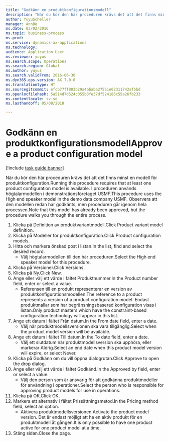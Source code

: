 ```yaml
--- 
title: "Godkänn en produktkonfigurationsmodell"
description: "När du kör den här proceduren krävs det att det finns minst en modell för produktkonfiguration."
author: YuyuScheller
manager: AnnBe
ms.date: 03/02/2016
ms.topic: business-process
ms.prod: 
ms.service: dynamics-ax-applications
ms.technology: 
audience: Application User
ms.reviewer: yuyus
ms.search.scope: Operations
ms.search.region: Global
ms.author: yuyus
ms.search.validFrom: 2016-06-30
ms.dyn365.ops.version: AX 7.0.0
ms.translationtype: HT
ms.sourcegitcommit: efcb77ff883b29a4bbaba27551e02311742afbbd
ms.openlocfilehash: 5a514d7d524c055b3fe37df524186c55a26fb233
ms.contentlocale: sv-se
ms.lasthandoff: 05/08/2018

---
```

# <a name="approve-a-product-configuration-model"></a><span data-ttu-id="903c1-103">Godkänn en produktkonfigurationsmodell</span><span class="sxs-lookup"><span data-stu-id="903c1-103">Approve a product configuration model</span></span>

[!include [task guide banner](../../includes/task-guide-banner.md)]

<span data-ttu-id="903c1-104">När du kör den här proceduren krävs det att det finns minst en modell för produktkonfiguration.</span><span class="sxs-lookup"><span data-stu-id="903c1-104">Running this procedure requires that at least one product configuration model is available.</span></span> <span data-ttu-id="903c1-105">I proceduren används högtalarmodellen i demonstrationsföretaget USMF.</span><span class="sxs-lookup"><span data-stu-id="903c1-105">This procedure uses the High end speaker model in the demo data company USMF.</span></span> <span data-ttu-id="903c1-106">Observera att den modellen redan har godkänts, men proceduren går igenom hela processen.</span><span class="sxs-lookup"><span data-stu-id="903c1-106">Note that this model has already been approved, but the procedure walks you through the entire process.</span></span>

1. <span data-ttu-id="903c1-107">Klicka på Definition av produktvariantmodell.</span><span class="sxs-lookup"><span data-stu-id="903c1-107">Click Product variant model definition.</span></span>
2. <span data-ttu-id="903c1-108">Klicka på Modeller för produktkonfiguration.</span><span class="sxs-lookup"><span data-stu-id="903c1-108">Click Product configuration models.</span></span>
3. <span data-ttu-id="903c1-109">Hitta och markera önskad post i listan.</span><span class="sxs-lookup"><span data-stu-id="903c1-109">In the list, find and select the desired record.</span></span>
    * <span data-ttu-id="903c1-110">Välj högtalarmodellen till den här proceduren.</span><span class="sxs-lookup"><span data-stu-id="903c1-110">Select the High end speaker model for this procedure.</span></span>  
4. <span data-ttu-id="903c1-111">Klicka på Versioner.</span><span class="sxs-lookup"><span data-stu-id="903c1-111">Click Versions.</span></span>
5. <span data-ttu-id="903c1-112">Klicka på Ny.</span><span class="sxs-lookup"><span data-stu-id="903c1-112">Click New.</span></span>
6. <span data-ttu-id="903c1-113">Ange eller välj ett värde i fältet Produktnummer.</span><span class="sxs-lookup"><span data-stu-id="903c1-113">In the Product number field, enter or select a value.</span></span>
    * <span data-ttu-id="903c1-114">Referensen till en produkt representerar en version av produktkonfigurationsmodellen.</span><span class="sxs-lookup"><span data-stu-id="903c1-114">The reference to a product represents a version of a product configuration model.</span></span> <span data-ttu-id="903c1-115">Endast produktmallar som har begränsningsbaserad konfiguration visas i listan.</span><span class="sxs-lookup"><span data-stu-id="903c1-115">Only product masters which have the constraint-based configuration technology will appear in this list.</span></span>  
7. <span data-ttu-id="903c1-116">Ange ett datum i fältet Från datum.</span><span class="sxs-lookup"><span data-stu-id="903c1-116">In the From date field, enter a date.</span></span>
    * <span data-ttu-id="903c1-117">Välj när produktmodellsversionen ska vara tillgänglig.</span><span class="sxs-lookup"><span data-stu-id="903c1-117">Select when the product model version will be available.</span></span>  
8. <span data-ttu-id="903c1-118">Ange ett datum i fältet Till datum.</span><span class="sxs-lookup"><span data-stu-id="903c1-118">In the To date field, enter a date.</span></span>
    * <span data-ttu-id="903c1-119">Välj ett slutdatum när produktmodellsversion ska upphöra, eller markerar Aldrig.</span><span class="sxs-lookup"><span data-stu-id="903c1-119">Select an end date when this product model version will expire, or select Never.</span></span>  
9. <span data-ttu-id="903c1-120">Klicka på Godkänn om du vill öppna dialogrutan.</span><span class="sxs-lookup"><span data-stu-id="903c1-120">Click Approve to open the drop dialog.</span></span>
10. <span data-ttu-id="903c1-121">Ange eller välj ett värde i fältet Godkänd.</span><span class="sxs-lookup"><span data-stu-id="903c1-121">In the Approved by field, enter or select a value.</span></span>
    * <span data-ttu-id="903c1-122">Välj den person som är ansvarig för att godkänna produktmodeller för användning i operationer.</span><span class="sxs-lookup"><span data-stu-id="903c1-122">Select the person who is responsible for approving product models for use in operations.</span></span>  
11. <span data-ttu-id="903c1-123">Klicka på OK.</span><span class="sxs-lookup"><span data-stu-id="903c1-123">Click OK.</span></span>
12. <span data-ttu-id="903c1-124">Markera ett alternativ i fältet Prissättningsmetod.</span><span class="sxs-lookup"><span data-stu-id="903c1-124">In the Pricing method field, select an option.</span></span>
    * <span data-ttu-id="903c1-125">Aktivera produktmodellsversionen.</span><span class="sxs-lookup"><span data-stu-id="903c1-125">Activate the product model version.</span></span> <span data-ttu-id="903c1-126">Det är endast möjligt att ha en aktiv produkt för en produktmodell åt gången.</span><span class="sxs-lookup"><span data-stu-id="903c1-126">It is only possible to have one product active for one product model at a time.</span></span>  
13. <span data-ttu-id="903c1-127">Stäng sidan.</span><span class="sxs-lookup"><span data-stu-id="903c1-127">Close the page.</span></span>


